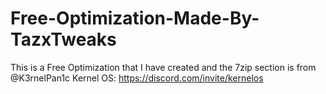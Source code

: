 # Free-Optimization-Made-By-TazxTweaks
This is a Free Optimization that I have created and the 7zip section is from @K3rnelPan1c
Kernel OS: https://discord.com/invite/kernelos




